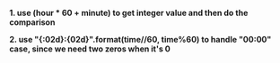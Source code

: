 **1. use (hour * 60 + minute) to get integer value and then do the comparison**

**2. use "{:02d}:{02d}".format(time//60, time%60) to handle "00:00" case, since we need two zeros when it's 0**
